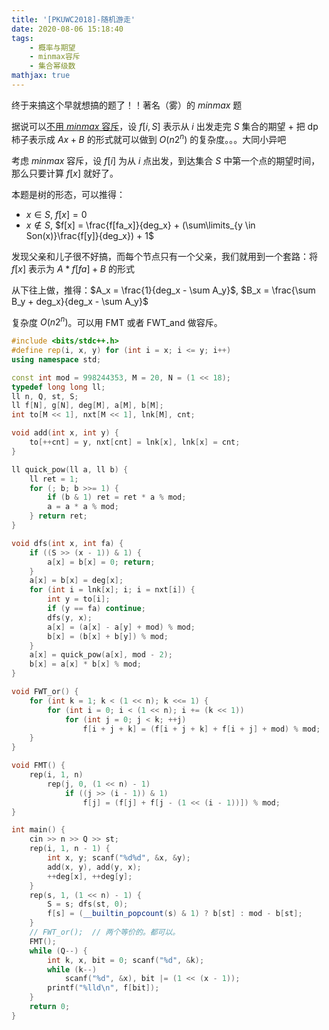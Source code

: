 ```yaml
---
title: '[PKUWC2018]-随机游走'
date: 2020-08-06 15:18:40
tags: 
    - 概率与期望
    - minmax容斥
    - 集合幂级数
mathjax: true
---
```


终于来搞这个早就想搞的题了！！著名（雾）的 $minmax$ 题

据说可以[不用 $minmax$ 容斥](https://www.cnblogs.com/Mychael/p/9229291.html)，设 $f[i, S]$ 表示从 $i$ 出发走完 $S$ 集合的期望 + 把 dp 柿子表示成 $Ax + B$ 的形式就可以做到 $O(n2^n)$ 的复杂度。。。大同小异吧

考虑 $minmax$ 容斥，设 $f[i]$ 为从 $i$ 点出发，到达集合 $S$ 中第一个点的期望时间，那么只要计算 $f[x]$ 就好了。

本题是树的形态，可以推得：

* $x \in S$, $f[x] = 0$
* $x \notin S$, $f[x] = \frac{f[fa_x]}{deg_x} + (\sum\limits_{y \in Son(x)}\frac{f[y]}{deg_x}) + 1$

发现父亲和儿子很不好搞，而每个节点只有一个父亲，我们就用到一个套路：将 $f[x]$ 表示为 $A * f[fa] + B$ 的形式

从下往上做，推得：$A_x = \frac{1}{deg_x - \sum A_y}$, $B_x = \frac{\sum B_y + deg_x}{deg_x - \sum A_y}$

复杂度 $O(n2^n)$。可以用 FMT 或者 FWT_and 做容斥。

``` c++
#include <bits/stdc++.h>
#define rep(i, x, y) for (int i = x; i <= y; i++)
using namespace std;

const int mod = 998244353, M = 20, N = (1 << 18);
typedef long long ll;
ll n, Q, st, S;
ll f[N], g[N], deg[M], a[M], b[M];
int to[M << 1], nxt[M << 1], lnk[M], cnt;

void add(int x, int y) {
    to[++cnt] = y, nxt[cnt] = lnk[x], lnk[x] = cnt;
}

ll quick_pow(ll a, ll b) {
    ll ret = 1;
    for (; b; b >>= 1) {
        if (b & 1) ret = ret * a % mod;
        a = a * a % mod;
    } return ret;
}

void dfs(int x, int fa) {
    if ((S >> (x - 1)) & 1) {
        a[x] = b[x] = 0; return;
    }
    a[x] = b[x] = deg[x];
    for (int i = lnk[x]; i; i = nxt[i]) {
        int y = to[i];
        if (y == fa) continue;
        dfs(y, x);
        a[x] = (a[x] - a[y] + mod) % mod;
        b[x] = (b[x] + b[y]) % mod;
    }
    a[x] = quick_pow(a[x], mod - 2);
    b[x] = a[x] * b[x] % mod;
}

void FWT_or() {
    for (int k = 1; k < (1 << n); k <<= 1) {
        for (int i = 0; i < (1 << n); i += (k << 1))
            for (int j = 0; j < k; ++j)
                f[i + j + k] = (f[i + j + k] + f[i + j] + mod) % mod;
    }
}

void FMT() {
    rep(i, 1, n)
        rep(j, 0, (1 << n) - 1)
            if ((j >> (i - 1)) & 1)
                f[j] = (f[j] + f[j - (1 << (i - 1))]) % mod;
}

int main() {
    cin >> n >> Q >> st;
    rep(i, 1, n - 1) {
        int x, y; scanf("%d%d", &x, &y);
        add(x, y), add(y, x);
        ++deg[x], ++deg[y];
    }
    rep(s, 1, (1 << n) - 1) {
        S = s; dfs(st, 0);
        f[s] = (__builtin_popcount(s) & 1) ? b[st] : mod - b[st];
    }
    // FWT_or();  // 两个等价的。都可以。
    FMT();
    while (Q--) {
        int k, x, bit = 0; scanf("%d", &k);
        while (k--)
            scanf("%d", &x), bit |= (1 << (x - 1));
        printf("%lld\n", f[bit]);
    }
    return 0;
}
```